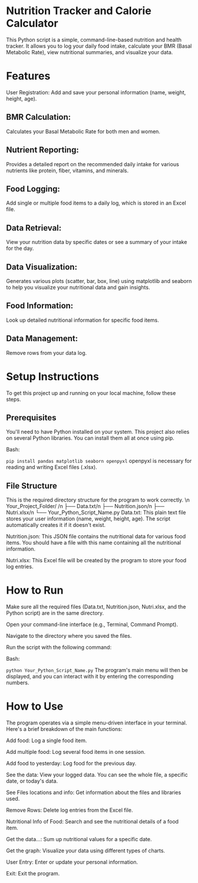 # Nutrition Tracker and Calorie Calculator
This Python script is a simple, command-line-based nutrition and health tracker. It allows you to log your daily food intake, calculate your BMR (Basal Metabolic Rate), view nutritional summaries, and visualize your data.

# Features
User Registration: Add and save your personal information (name, weight, height, age).

## BMR Calculation: 
Calculates your Basal Metabolic Rate for both men and women.

## Nutrient Reporting: 
Provides a detailed report on the recommended daily intake for various nutrients like protein, fiber, vitamins, and minerals.

## Food Logging: 
Add single or multiple food items to a daily log, which is stored in an Excel file.

## Data Retrieval: 
View your nutrition data by specific dates or see a summary of your intake for the day.

## Data Visualization: 
Generates various plots (scatter, bar, box, line) using matplotlib and seaborn to help you visualize your nutritional data and gain insights.

## Food Information: 
Look up detailed nutritional information for specific food items.

## Data Management:
Remove rows from your data log.

# Setup Instructions
To get this project up and running on your local machine, follow these steps.

## Prerequisites
You'll need to have Python installed on your system. This project also relies on several Python libraries. You can install them all at once using pip.

Bash:

`pip install pandas matplotlib seaborn openpyxl`
openpyxl is necessary for reading and writing Excel files (.xlsx).

## File Structure
This is the required directory structure for the program to work correctly.
\n
Your_Project_Folder/ /n
├── Data.txt/n
├── Nutrition.json/n
├── Nutri.xlsx/n
└── Your_Python_Script_Name.py
Data.txt: This plain text file stores your user information (name, weight, height, age). The script automatically creates it if it doesn't exist.

Nutrition.json: This JSON file contains the nutritional data for various food items. You should have a file with this name containing all the nutritional information.

Nutri.xlsx: This Excel file will be created by the program to store your food log entries.

# How to Run
Make sure all the required files (Data.txt, Nutrition.json, Nutri.xlsx, and the Python script) are in the same directory.

Open your command-line interface (e.g., Terminal, Command Prompt).

Navigate to the directory where you saved the files.

Run the script with the following command:

Bash:

`python Your_Python_Script_Name.py`
The program's main menu will then be displayed, and you can interact with it by entering the corresponding numbers.

# How to Use
The program operates via a simple menu-driven interface in your terminal. Here's a brief breakdown of the main functions:

Add food: Log a single food item.

Add multiple food: Log several food items in one session.

Add food to yesterday: Log food for the previous day.

See the data: View your logged data. You can see the whole file, a specific date, or today's data.

See Files locations and info: Get information about the files and libraries used.

Remove Rows: Delete log entries from the Excel file.

Nutritional Info of Food: Search and see the nutritional details of a food item.

Get the data...: Sum up nutritional values for a specific date.

Get the graph: Visualize your data using different types of charts.

User Entry: Enter or update your personal information.

Exit: Exit the program.
